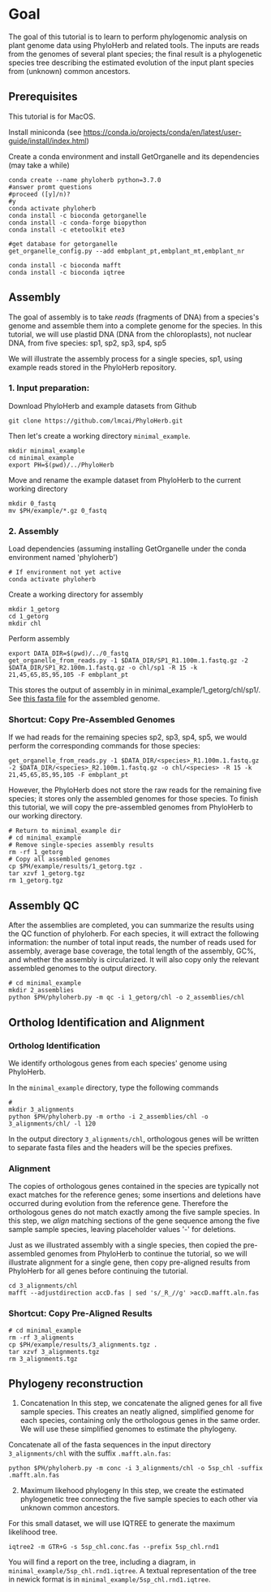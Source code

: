 # Goal
The goal of this tutorial is to learn to perform phylogenomic analysis on plant genome data using PhyloHerb and related tools. The inputs are reads from the genomes of several plant species; the final result is a phylogenetic species tree describing the estimated evolution of the input plant species from (unknown) common ancestors.

## Prerequisites
This tutorial is for MacOS.

Install miniconda (see https://conda.io/projects/conda/en/latest/user-guide/install/index.html)

Create a conda environment and install GetOrganelle and its dependencies (may take a while)
```
conda create --name phyloherb python=3.7.0
#answer promt questions 
#proceed ([y]/n)?
#y
conda activate phyloherb
conda install -c bioconda getorganelle
conda install -c conda-forge biopython
conda install -c etetoolkit ete3

#get database for getorganelle
get_organelle_config.py --add embplant_pt,embplant_mt,embplant_nr

conda install -c bioconda mafft
conda install -c bioconda iqtree
```

## Assembly
The goal of assembly is to take *reads* (fragments of DNA) from a species's genome and assemble them into a complete genome for the species. In this tutorial, we will use plastid DNA (DNA from the chloroplasts), not nuclear DNA, from five species: sp1, sp2, sp3, sp4, sp5

We will illustrate the assembly process for a single species, sp1, using example reads stored in the PhyloHerb repository.

### 1. Input preparation:
Download PhyloHerb and example datasets from Github
```
git clone https://github.com/lmcai/PhyloHerb.git
```

Then let's create a working directory `minimal_example`.
```
mkdir minimal_example
cd minimal_example
export PH=$(pwd)/../PhyloHerb
```

Move and rename the example dataset from PhyloHerb to the current working directory
```
mkdir 0_fastq
mv $PH/example/*.gz 0_fastq
```

### 2. Assembly
Load dependencies (assuming installing GetOrganelle under the conda environment named 'phyloherb')
```
# If environment not yet active
conda activate phyloherb
```
Create a working directory for assembly

```
mkdir 1_getorg
cd 1_getorg
mkdir chl
```

Perform assembly

```
export DATA_DIR=$(pwd)/../0_fastq
get_organelle_from_reads.py -1 $DATA_DIR/SP1_R1.100m.1.fastq.gz -2 $DATA_DIR/SP1_R2.100m.1.fastq.gz -o chl/sp1 -R 15 -k 21,45,65,85,95,105 -F embplant_pt
```
This stores the output of assembly in in minimal_example/1_getorg/chl/sp1/. See [this fasta file](minimal_example/1_getorg/chl/sp1/embplant_pt.K105.complete.graph1.1.path_sequence.fasta) for the assembled genome.

### Shortcut: Copy Pre-Assembled Genomes
If we had reads for the remaining species sp2, sp3, sp4, sp5, we would perform the corresponding commands for those species:
```
get_organelle_from_reads.py -1 $DATA_DIR/<species>_R1.100m.1.fastq.gz -2 $DATA_DIR/<species>_R2.100m.1.fastq.gz -o chl/<species> -R 15 -k 21,45,65,85,95,105 -F embplant_pt
```
However, the PhyloHerb does not store the raw reads for the remaining five species; it stores only the assembled genomes for those species. To finish this tutorial, we will copy the pre-assembled genomes from PhyloHerb to our working directory.
```
# Return to minimal_example dir
# cd minimal_example
# Remove single-species assembly results
rm -rf 1_getorg
# Copy all assembled genomes
cp $PH/example/results/1_getorg.tgz .
tar xzvf 1_getorg.tgz
rm 1_getorg.tgz
```

## Assembly QC
After the assemblies are completed, you can summarize the results using the QC function of phyloherb. For each species, it will extract the following information: the number of total input reads, the number of reads used for assembly, average base coverage, the total length of the assembly, GC%, and whether the assembly is circularized. It will also copy only the relevant assembled genomes to the output directory.

```
# cd minimal_example
mkdir 2_assemblies
python $PH/phyloherb.py -m qc -i 1_getorg/chl -o 2_assemblies/chl
```


## Ortholog Identification and Alignment
### Ortholog Identification
We identify orthologous genes from each species' genome using PhyloHerb.

In the `minimal_example` directory, type the following commands
```
# 
mkdir 3_alignments
python $PH/phyloherb.py -m ortho -i 2_assemblies/chl -o 3_alignments/chl/ -l 120
```

In the output directory `3_alignments/chl`, orthologous genes will be written to separate fasta files and the headers will be the species prefixes.

### Alignment
The copies of orthologous genes contained in the species are typically not exact matches for the reference genes; some insertions and deletions have occurred during evolution from the reference gene. Therefore the orthologous genes do not match exactly among the five sample species. In this step, we *align* matching sections of the gene sequence among the five sample sample species, leaving placeholder values '-' for deletions.

Just as we illustrated assembly with a single species, then copied the pre-assembled genomes from PhyloHerb to continue the tutorial, so we will illustrate alignment for a single gene, then copy pre-aligned results from PhyloHerb for all genes before continuing the tutorial.
```
cd 3_alignments/chl
mafft --adjustdirection accD.fas | sed 's/_R_//g' >accD.mafft.aln.fas
```

### Shortcut: Copy Pre-Aligned Results
```
# cd minimal_example
rm -rf 3_aligments
cp $PH/example/results/3_alignments.tgz .
tar xzvf 3_alignments.tgz
rm 3_alignments.tgz
```

## Phylogeny reconstruction
1. Concatenation
In this step, we concatenate the aligned genes for all five sample species. This creates an neatly aligned, simplified genome for each species, containing only the orthologous genes in the same order. We will use these simplified genomes to estimate the phylogeny.

Concatenate all of the fasta sequences in the input directory `3_alignments/chl` with the suffix `.mafft.aln.fas`:
```
python $PH/phyloherb.py -m conc -i 3_alignments/chl -o 5sp_chl -suffix .mafft.aln.fas
```

2. Maximum likehood phylogeny
In this step, we create the estimated phylogenetic tree connecting the five sample species to each other via unknown common ancestors.

For this small dataset, we will use IQTREE to generate the maximum likelihood tree.
```
iqtree2 -m GTR+G -s 5sp_chl.conc.fas --prefix 5sp_chl.rnd1
```
You will find a report on the tree, including a diagram, in `minimal_example/5sp_chl.rnd1.iqtree`. A textual representation of the tree in newick format is in `minimal_example/5sp_chl.rnd1.iqtree`.

